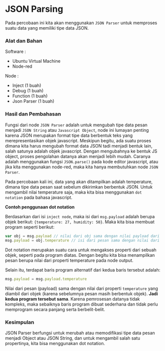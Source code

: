 # JSON Parsing
Pada percobaan ini kita akan menggunakan `JSON Parser` untuk memproses suatu data yang memiliki tipe data JSON.

### Alat dan Bahan

Software :

- Ubuntu Virtual Machine
- Node-red

Node :
- Inject (1 buah)
- Debug (1 buah)
- Function (1 buah)
- Json Parser (1 buah)

### Hasil dan Pembahasan

Fungsi dari node `JSON Parser` adalah untuk mengubah tipe data pesan menjadi `JSON String` atau `Javascript Object`, node ini lumayan penting karena JSON merupakan format tipe data berbentuk teks yang merepresentasikan objek javascript. Meskipun begitu, ada suatu proses dimana kita harus mengubah format data JSON tadi menjadi bentuk lain, salah satunya adalah objek javascript. Dengan mengubahnya ke bentuk JS object, proses pengolahan datanya akan menjadi lebih mudah. Caranya adalah menggunakan fungsi `JSON.parse()` pada kode editor javascript, atau jika kita menggunakan node-red, maka kita hanya membutuhkan node `JSON Parser`.

Pada percobaan kali ini, data yang akan ditampilkan adalah temperature, dimana tipe data pesan saat sebelum dikirimkan berbentuk JSON. Untuk mengambil nilai temperature saja, maka kita bisa menggunakan `dot notation` pada bahasa javascript.

**Contoh penggunaan dot notation**

Berdasarkan dari isi `inject node`, maka isi dari `msg.payload` adalah berupa objek berikut: `{temperature: 27, humidity: 50}`. Maka kita bisa membuat program seperti berikut:

```js
var obj = msg.payload // nilai dari obj sama dengan nilai payload dari properti pesan
msg.payload = obj.temperature // isi dari pesan sama dengan nilai dari properti temperature
```
Dot notation merupakan suatu cara untuk mengakses properti dari sebuah objek, seperti pada program diatas. Dengan begitu kita bisa menampilkan pesan berupa nilai dari properti temperature pada node output.

Selain itu, terdapat baris program alternatif dari kedua baris tersebut adalah:
```js
msg.payload = msg.payload.temperature
```
Nilai dari pesan (payload) sama dengan nilai dari properti `temperature` yang diambil dari objek (karena sebelumnya pesan masih berbentuk objek). **Jadi kedua program tersebut sama**. Karena pemrosesan datanya tidak kompleks, maka sebaiknya baris program dibuat sederhana dan tidak perlu memprogram secara panjang serta berbelit-belit. 

### Kesimpulan

JSON Parser berfungsi untuk merubah atau memodifikasi tipe data pesan menjadi Object atau JSON String, dan untuk mengambil salah satu propertinya, kita bisa menggunakan dot notation.

